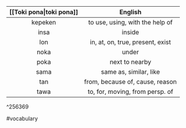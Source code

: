 
| [[Toki pona\|toki pona]] |             English              |
| :----------------------: | :------------------------------: |
|         kepeken          | to use, using, with the help of  |
|           insa           |              inside              |
|           lon            | in, at, on, true, present, exist |
|           noka           |              under               |
|           poka           |          next to nearby          |
|           sama           |      same as, similar, like      |
|           tan            | from, because of, cause, reason  |
|           tawa           | to, for, moving, from persp. of  |

^256369

#vocabulary

